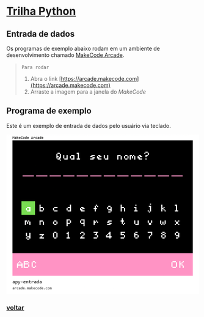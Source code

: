  # [Trilha Python](index.md)

## Entrada de dados

Os programas de exemplo abaixo rodam em um ambiente de desenvolvimento chamado [MakeCode Arcade](https://arcade.makecode.com).

> `Para rodar`
>
> 1. Abra o link [https://arcade.makecode.com](https://arcade.makecode.com)
> 1. Arraste a imagem para a janela do *MakeCode*

 
 ## Programa de exemplo

Este é um exemplo de entrada de dados pelo usuário via teclado.

![Entrada de dados](img/arcade-apy-entrada.png)

### [voltar](index.md)